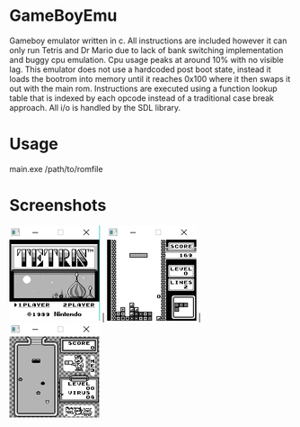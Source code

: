 # GameBoyEmu
Gameboy emulator written in c. All instructions are included however it can only run Tetris and Dr Mario due to lack of bank switching implementation and buggy cpu emulation. Cpu usage peaks at around 10% with no visible lag. This emulator does not use a hardcoded post boot state, instead it loads the bootrom into memory until it reaches 0x100 where it then swaps it out with the main rom. Instructions are executed using a function lookup table that is indexed by each opcode instead of a traditional case break approach. All i/o is handled by the SDL library. 

# Usage
main.exe /path/to/romfile

# Screenshots

![](Images/1.png)  |  ![](Images/2.png) | ![](Images/3.png)


